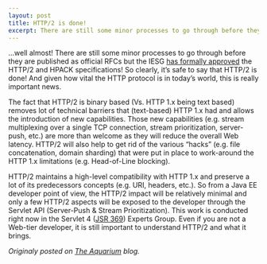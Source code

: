 ```yaml
---
layout: post
title: HTTP/2 is done!
excerpt: There are still some minor processes to go through before they are published as official RFCs but the IESG has formally approved the HTTP/2 and HPACK specifications!...
---
```


...well almost! There are still some minor processes to go through before they are published as official RFCs but the IESG [has formally approved](https://www.mnot.net/blog/2015/02/18/http2) the HTTP/2 and HPACK specifications! So clearly, it’s safe to say that HTTP/2 is done! And given how vital the HTTP protocol is in today’s world, this is really important news.

The fact that HTTP/2 is binary based (Vs. HTTP 1.x being text based) removes lot of technical barriers that (text-based) HTTP 1.x had and allows the introduction of new capabilities. Those new capabilities (e.g. stream multiplexing over a single TCP connection, stream prioritization, server-push, etc.) are more than welcome as they will reduce the overall Web latency. HTTP/2 will also help to get rid of the various “hacks” (e.g. file concatenation, domain sharding) that were put in place to work-around the HTTP 1.x limitations (e.g. Head-of-Line blocking).

HTTP/2 maintains a high-level compatibility with HTTP 1.x and preserve a lot of its predecessors concepts (e.g. URI, headers, etc.). So from a Java EE developer point of view, the HTTP/2 impact will be relatively minimal and only a few HTTP/2 aspects will be exposed to the developer through the Servlet API (Server-Push & Stream Prioritization). This work is conducted right now in the Servlet 4 ([JSR 369](https://jcp.org/en/jsr/detail?id=369)) Experts Group. Even if you are not a Web-tier developer, it is still important to understand HTTP/2 and what it brings. 

*Originaly posted on [The Aquarium](https://blogs.oracle.com/theaquarium/http2-is-done) blog.*
